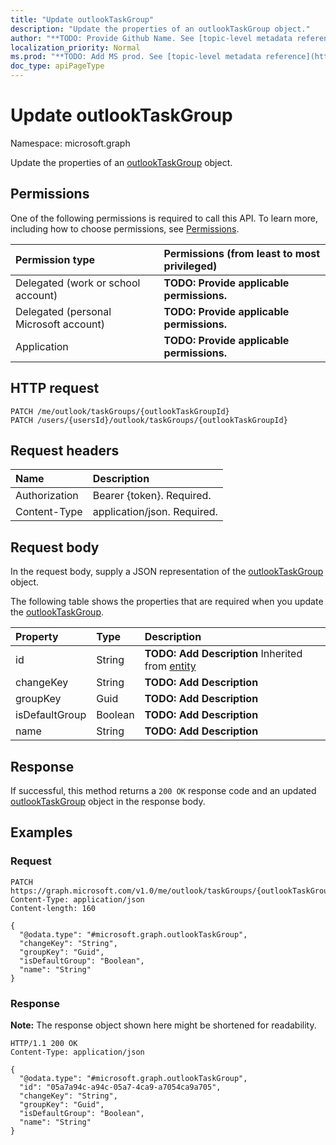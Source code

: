 ```yaml
---
title: "Update outlookTaskGroup"
description: "Update the properties of an outlookTaskGroup object."
author: "**TODO: Provide Github Name. See [topic-level metadata reference](https://msgo.azurewebsites.net/add/document/guidelines/metadata.html#topic-level-metadata)**"
localization_priority: Normal
ms.prod: "**TODO: Add MS prod. See [topic-level metadata reference](https://msgo.azurewebsites.net/add/document/guidelines/metadata.html#topic-level-metadata)**"
doc_type: apiPageType
---
```


# Update outlookTaskGroup
Namespace: microsoft.graph



Update the properties of an [outlookTaskGroup](../resources/outlooktaskgroup.md) object.

## Permissions
One of the following permissions is required to call this API. To learn more, including how to choose permissions, see [Permissions](/graph/permissions-reference).

|Permission type|Permissions (from least to most privileged)|
|:---|:---|
|Delegated (work or school account)|**TODO: Provide applicable permissions.**|
|Delegated (personal Microsoft account)|**TODO: Provide applicable permissions.**|
|Application|**TODO: Provide applicable permissions.**|

## HTTP request

<!-- {
  "blockType": "ignored"
}
-->
``` http
PATCH /me/outlook/taskGroups/{outlookTaskGroupId}
PATCH /users/{usersId}/outlook/taskGroups/{outlookTaskGroupId}
```

## Request headers
|Name|Description|
|:---|:---|
|Authorization|Bearer {token}. Required.|
|Content-Type|application/json. Required.|

## Request body
In the request body, supply a JSON representation of the [outlookTaskGroup](../resources/outlooktaskgroup.md) object.

The following table shows the properties that are required when you update the [outlookTaskGroup](../resources/outlooktaskgroup.md).

|Property|Type|Description|
|:---|:---|:---|
|id|String|**TODO: Add Description** Inherited from [entity](../resources/entity.md)|
|changeKey|String|**TODO: Add Description**|
|groupKey|Guid|**TODO: Add Description**|
|isDefaultGroup|Boolean|**TODO: Add Description**|
|name|String|**TODO: Add Description**|



## Response

If successful, this method returns a `200 OK` response code and an updated [outlookTaskGroup](../resources/outlooktaskgroup.md) object in the response body.

## Examples

### Request
<!-- {
  "blockType": "request",
  "name": "update_outlooktaskgroup"
}
-->
``` http
PATCH https://graph.microsoft.com/v1.0/me/outlook/taskGroups/{outlookTaskGroupId}
Content-Type: application/json
Content-length: 160

{
  "@odata.type": "#microsoft.graph.outlookTaskGroup",
  "changeKey": "String",
  "groupKey": "Guid",
  "isDefaultGroup": "Boolean",
  "name": "String"
}
```


### Response
**Note:** The response object shown here might be shortened for readability.
<!-- {
  "blockType": "response",
  "truncated": true
}
-->
``` http
HTTP/1.1 200 OK
Content-Type: application/json

{
  "@odata.type": "#microsoft.graph.outlookTaskGroup",
  "id": "05a7a94c-a94c-05a7-4ca9-a7054ca9a705",
  "changeKey": "String",
  "groupKey": "Guid",
  "isDefaultGroup": "Boolean",
  "name": "String"
}
```

